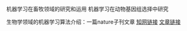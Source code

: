 机器学习在畜牧领域的研究和运用
机器学习在动物基因组选择中研究

生物学领域的机器学习算法介绍：一篇nature子刊文章
[知网链接](https://zhuanlan.zhihu.com/p/491288042)
[文章链接](https://www.nature.com/articles/s41580-021-00407-0)



